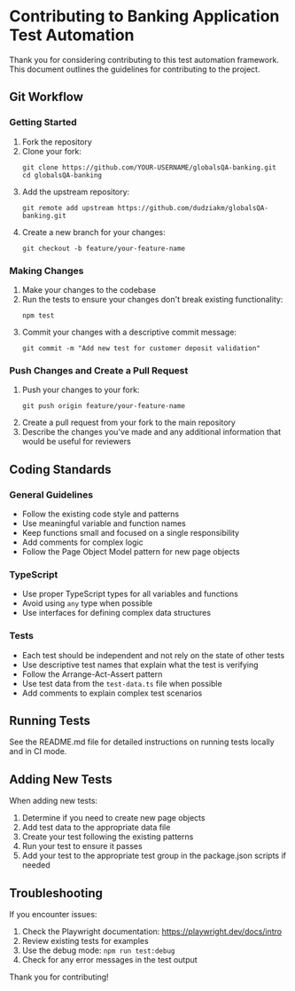 # Contributing to Banking Application Test Automation

Thank you for considering contributing to this test automation framework. This document outlines the guidelines for contributing to the project.

## Git Workflow

### Getting Started

1. Fork the repository
2. Clone your fork:
   ```
   git clone https://github.com/YOUR-USERNAME/globalsQA-banking.git
   cd globalsQA-banking
   ```
3. Add the upstream repository:
   ```
   git remote add upstream https://github.com/dudziakm/globalsQA-banking.git
   ```
4. Create a new branch for your changes:
   ```
   git checkout -b feature/your-feature-name
   ```

### Making Changes

1. Make your changes to the codebase
2. Run the tests to ensure your changes don't break existing functionality:
   ```
   npm test
   ```
3. Commit your changes with a descriptive commit message:
   ```
   git commit -m "Add new test for customer deposit validation"
   ```

### Push Changes and Create a Pull Request

1. Push your changes to your fork:
   ```
   git push origin feature/your-feature-name
   ```
2. Create a pull request from your fork to the main repository
3. Describe the changes you've made and any additional information that would be useful for reviewers

## Coding Standards

### General Guidelines

- Follow the existing code style and patterns
- Use meaningful variable and function names
- Keep functions small and focused on a single responsibility
- Add comments for complex logic
- Follow the Page Object Model pattern for new page objects

### TypeScript

- Use proper TypeScript types for all variables and functions
- Avoid using `any` type when possible
- Use interfaces for defining complex data structures

### Tests

- Each test should be independent and not rely on the state of other tests
- Use descriptive test names that explain what the test is verifying
- Follow the Arrange-Act-Assert pattern
- Use test data from the `test-data.ts` file when possible
- Add comments to explain complex test scenarios

## Running Tests

See the README.md file for detailed instructions on running tests locally and in CI mode.

## Adding New Tests

When adding new tests:

1. Determine if you need to create new page objects
2. Add test data to the appropriate data file
3. Create your test following the existing patterns
4. Run your test to ensure it passes
5. Add your test to the appropriate test group in the package.json scripts if needed

## Troubleshooting

If you encounter issues:

1. Check the Playwright documentation: https://playwright.dev/docs/intro
2. Review existing tests for examples
3. Use the debug mode: `npm run test:debug`
4. Check for any error messages in the test output

Thank you for contributing! 